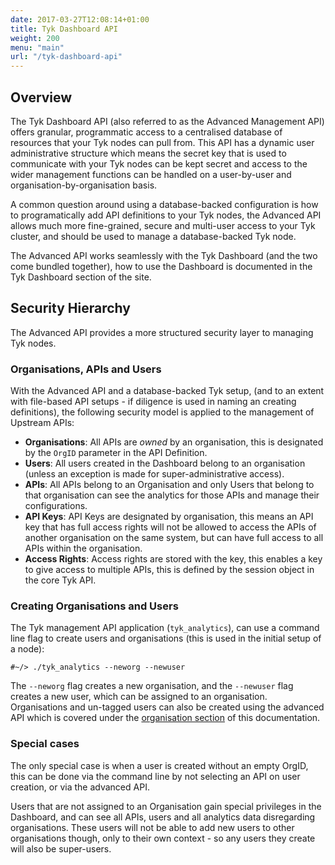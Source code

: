 ```yaml
---
date: 2017-03-27T12:08:14+01:00
title: Tyk Dashboard API
weight: 200
menu: "main"
url: "/tyk-dashboard-api"
---
```


## <a name="overview"></a> Overview

The Tyk Dashboard API (also referred to as the Advanced Management API) offers granular, programmatic access to a centralised database of resources that your Tyk nodes can pull from. This API has a dynamic user administrative structure which means the secret key that is used to communicate with your Tyk nodes can be kept secret and access to the wider management functions can be handled on a user-by-user and organisation-by-organisation basis.

A common question around using a database-backed configuration is how to programatically add API definitions to your Tyk nodes, the Advanced API allows much more fine-grained, secure and multi-user access to your Tyk cluster, and should be used to manage a database-backed Tyk node.

The Advanced API works seamlessly with the Tyk Dashboard (and the two come bundled together), how to use the Dashboard is documented in the Tyk Dashboard section of the site.

## <a name="security-hierarchy"></a> Security Hierarchy

The Advanced API provides a more structured security layer to managing Tyk nodes.

### Organisations, APIs and Users

With the Advanced API and a database-backed Tyk setup, (and to an extent with file-based API setups - if diligence is used in naming an creating definitions), the following security model is applied to the management of Upstream APIs:

* **Organisations**: All APIs are *owned* by an organisation, this is designated by the `OrgID` parameter in the API Definition.
* **Users**: All users created in the Dashboard belong to an organisation (unless an exception is made for super-administrative access).
* **APIs**: All APIs belong to an Organisation and only Users that belong to that organisation can see the analytics for those APIs and manage their configurations.
* **API Keys**: API Keys are designated by organisation, this means an API key that has full access rights will not be allowed to access the APIs of another organisation on the same system, but can have full access to all APIs within the organisation.
* **Access Rights**: Access rights are stored with the key, this enables a key to give access to multiple APIs, this is defined by the session object in the core Tyk API.

### Creating Organisations and Users

The Tyk management API application (`tyk_analytics`), can use a command line flag to create users and organisations (this is used in the initial setup of a node):

``
    #~/> ./tyk_analytics --neworg --newuser 
``

The `--neworg` flag creates a new organisation, and the `--newuser` flag creates a new user, which can be assigned to an organisation. Organisations and un-tagged users can also be created using the advanced API which is covered under the [organisation section][1] of this documentation.

### Special cases

The only special case is when a user is created without an empty OrgID, this can be done via the command line by not selecting an API on user creation, or via the advanced API.

Users that are not assigned to an Organisation gain special privileges in the Dashboard, and can see all APIs, users and all analytics data disregarding organisations. These users will not be able to add new users to other organisations though, only to their own context - so any users they create will also be super-users.

 [1]: /docs/dashboard-admin-api/organisations/

